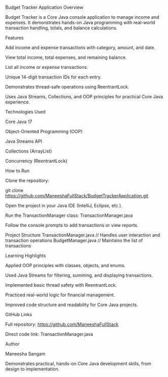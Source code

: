 Budget Tracker Application
Overview

Budget Tracker is a Core Java console application to manage income and expenses. It demonstrates hands-on Java programming with real-world transaction handling, totals, and balance calculations.

Features

Add income and expense transactions with category, amount, and date.

View total income, total expenses, and remaining balance.

List all income or expense transactions.

Unique 14-digit transaction IDs for each entry.

Demonstrates thread-safe operations using ReentrantLock.

Uses Java Streams, Collections, and OOP principles for practical Core Java experience.

Technologies Used

Core Java 17

Object-Oriented Programming (OOP)

Java Streams API

Collections (ArrayList)

Concurrency (ReentrantLock)

How to Run

Clone the repository:

git clone https://github.com/ManeeshaFullStack/BudgetTrackerApplication.git


Open the project in your Java IDE (IntelliJ, Eclipse, etc.).

Run the TransactionManager class:
TransactionManager.java

Follow the console prompts to add transactions or view reports.

Project Structure
TransactionManager.java  // Handles user interaction and transaction operations
BudgetManager.java       // Maintains the list of transactions

Learning Highlights

Applied OOP principles with classes, objects, and enums.

Used Java Streams for filtering, summing, and displaying transactions.

Implemented basic thread safety with ReentrantLock.

Practiced real-world logic for financial management.

Improved code structure and readability for Core Java projects.

GitHub Links

Full repository: https://github.com/ManeeshaFullStack

Direct code link: TransactionManager.java

Author

Maneesha Sangam

Demonstrates practical, hands-on Core Java development skills, from design to implementation.
